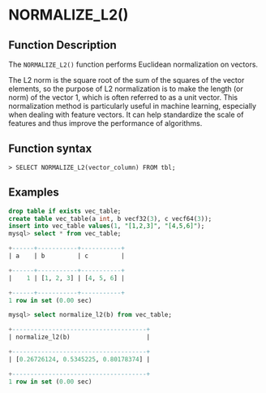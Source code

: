 # NORMALIZE_L2()

## Function Description

The `NORMALIZE_L2()` function performs Euclidean normalization on vectors.

The L2 norm is the square root of the sum of the squares of the vector elements, so the purpose of L2 normalization is to make the length (or norm) of the vector 1, which is often referred to as a unit vector. This normalization method is particularly useful in machine learning, especially when dealing with feature vectors. It can help standardize the scale of features and thus improve the performance of algorithms.

## Function syntax

```
> SELECT NORMALIZE_L2(vector_column) FROM tbl;
```

## Examples

```sql
drop table if exists vec_table;
create table vec_table(a int, b vecf32(3), c vecf64(3));
insert into vec_table values(1, "[1,2,3]", "[4,5,6]");
mysql> select * from vec_table;

+------+-----------+-----------+
| a    | b         | c         |

+------+-----------+-----------+
|    1 | [1, 2, 3] | [4, 5, 6] |

+------+-----------+-----------+
1 row in set (0.00 sec)

mysql> select normalize_l2(b) from vec_table;

+-------------------------------------+
| normalize_l2(b)                     |

+-------------------------------------+
| [0.26726124, 0.5345225, 0.80178374] |

+-------------------------------------+
1 row in set (0.00 sec)
```
